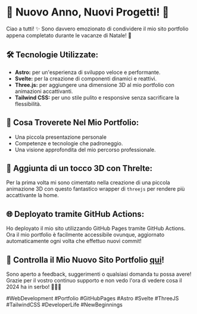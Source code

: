# 🚀 Nuovo Anno, Nuovi Progetti! 🎉

Ciao a tutti! ✨ Sono davvero emozionato di condividere il mio sito portfolio appena completato durante le vacanze di Natale! 🌟

## 🛠️ Tecnologie Utilizzate:

- **Astro:** per un'esperienza di sviluppo veloce e performante.
- **Svelte:** per la creazione di componenti dinamici e reattivi.
- **Three.js:** per aggiungere una dimensione 3D al mio portfolio con animazioni accattivanti.
- **Tailwind CSS:** per uno stile pulito e responsive senza sacrificare la flessibilità.

## 💼 Cosa Troverete Nel Mio Portfolio:

- Una piccola presentazione personale
- Competenze e tecnologie che padroneggio.
- Una visione approfondita del mio percorso professionale.

## 🚀 Aggiunta di un tocco 3D con Threlte:

Per la prima volta mi sono cimentato nella creazione di una piccola animazione 3D con questo fantastico wrapper di `threejs` per rendere più accattivante la home.

## 🌐 Deployato tramite GitHub Actions:

Ho deployato il mio sito utilizzando GitHub Pages tramite GitHub Actions. Ora il mio portfolio è facilmente accessibile ovunque, aggiornato automaticamente ogni volta che effettuo nuovi commit!

## 🚀 Controlla il Mio Nuovo Sito Portfolio [qui](https://locatandre.github.io/portfolio/)!

Sono aperto a feedback, suggerimenti o qualsiasi domanda tu possa avere! Grazie per il vostro continuo supporto e non vedo l'ora di vedere cosa il 2024 ha in serbo! 🚀🚀🚀

\#WebDevelopment #Portfolio #GitHubPages #Astro #Svelte #ThreeJS #TailwindCSS #DeveloperLife #NewBeginnings
